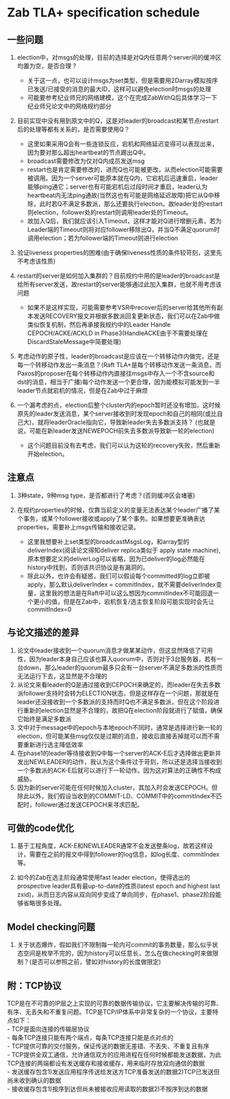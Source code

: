 # Zab TLA+ specification schedule

## 一些问题  
1.	election中，对msgs的处理，目前的选择是对Q内任意两个server间的缓冲区均置为空，是否合理？  
	- 关于这一点，也可以设计msgs为set类型，但是需要用2Darray模拟按序已发送/已接受的消息的最大ID，这样可以避免election时msgs的处理  
	- 可能要参考纪业师兄的网络建模，这个在完成ZabWithQ后具体学习一下纪业师兄论文中的网络规约部分

2.	目前实现中没有用到原文中的Q，这是对leader的broadcast和某节点restart后的处理等都有关系的，是否需要使用Q？  
	- 这里如果采用Q会有一些连锁反应，宕机和网络延迟变得可以表现出来，因为要对那么超出heartbeat的节点踢出Q中。
	- broadcast需要修改为仅对Q内成员发送msg
	- restart也是肯定需要修改的，进而Q也可能被更改，从而election可能需要被调用。因为一个server可能原本就在Q内，它宕机后迅速重启，leader能够ping通它；server也有可能宕机后过段时间才重启，leader认为heartbeat内无法ping通故(当然这也有可能是网络延迟故障)把它从Q中移除，此时若Q不满足多数派，那么还要执行election。故leader处的restart则election，follower处的restart则调用leader处的Timeout。
	- 故加入Q后，我们就应该引入Timeout，这样才能对Q进行增删元素，若为Leader端的Timeout则将对应follower移除出Q，并当Q不满足quorum时调用election；若为follower端的Timeout则进行election


3.	验证liveness properties的困难(由于确保liveness性质的条件较苛刻，这里先不考虑该性质)
  
4.	restart的server是如何加入集群的？目前规约中用的是leader的broadcast是给所有server发送，故restart的server能够通过此加入集群，也就不用考虑该问题  
	- 如果不是这样实现，可能需要参考VSR中recover后的server给其他所有副本发送RECOVERY报文并根据多数派回复更新状态，我们可以在Zab中做类似恢复机制，然后再承接我规约中的Leader Handle CEPOCH/ACKE/ACKLD in Phase3(HandleACKE由于不需要处理在DiscardStaleMessage中简要处理) 
 
5.	考虑动作的原子性，leader的broadcast是应该在一个转移动作内做完，还是每一个转移动作发出一条消息？(Raft TLA+是每个转移动作发送一条消息，而Paxos的proposer在每个转移动作内直接往msgs中存入一个不含source和dst的消息，相当于广播)每个动作发送一个更合理，因为能模拟可能发到一半leader节点就宕机的情况，但是在Zab中过于麻烦


6.	一个漏考虑的点，election后整个cluster内的epoch暂时还没有增加，这时候原先的leader发送消息，某个server接收到时发现epoch和自己的相同(或比自己大)，就将leaderOracle指向它，导致新leader失去多数派支持？	(也就是说，可能在新leader发送NEWEPOCH前失去多数派导致新一轮的election)
	- 这个问题目前没有去考虑，我们可以认为这轮的recovery失败，然后重新开始election。

## 注意点
1.	3种state，9种msg type，是否都进行了考虑？(否则缓冲区会堵塞)

2.	在规约properties的时候，仅靠当前定义的变量无法表达某个leader广播了某个事务，或某个follower接收或apply了某个事务。如果想要更准确表达properties，需要补上msgs传输和接收记录。
	- 这里我想要补上set类型的broadcastMsgsLog，和array型的deliverIndex(阅读论文得知deliver replica类似于 apply state machine),原本想要定义的deliverLog可以省略，因为已deliver的log必然能在history中找到，否则该共识协议是有漏洞的。
	- 除此以外，也许会有疑惑，我们可以假设每个committed的log立即被apply，那么默认deliverIndex = commitIndex，就不需要deliverIndex变量，这里我的想法是在Raft中可以这么想因为commitIndex不可能回退一个更小的值，但是在Zab中，宕机恢复/选主恢复阶段可能实现时会先让commitIndex=0

## 与论文描述的差异
1.	论文中leader接收到一个quorum消息才做某某动作，但这显然降低了可用性，因为leader本身自己应该也算入quorum中，否则对于3台服务器，若有一台down，那么leader的quorum最多只会有一台server不满足多数派的性质而无法运行下去，这显然是不合理的  
2.	从论文来看leader的Q是通过接收到CEPOCH来确定的，而leader在失去多数派follower支持时会转为ELECTION状态，但是这样存在一个问题，那就是在leader还没接收到一个多数派的支持而时Q也不满足多数派，但在这个阶段进行重新的election显然是不合理的，故把Q在election阶段就进行了赋值，确保它始终是满足多数派	
3.	文中对于message中的epoch与本地epoch不同时，通常是选择进行新一轮的election，但可能某些msg仅仅是过期的消息，接收后直接丢掉就可以而不需要重新进行选主降低效率
4.	在phase1的leader等待接收到Q中每一个server的ACK-E后才选择做出更新并发出NEWLEADER的动作，我认为这个条件过于苛刻，所以还是选择当接收到一个多数派的ACK-E后就可以进行下一轮动作。因为这对算法的正确性不构成威胁。
5.	因为新的server可能在任何时候加入cluster，其加入时会发送CEPOCH。但除此以外，我们假设当收到的COMMIT-LD、COMMIT中的commitIndex不匹配时，follower通过发送CEPOCH来寻求匹配。

## 可做的code优化
1.	基于工程角度，ACK-E和NEWLEADER通常不会发送整条log，故若这样设计，需要在之前的报文中得到follower的log信息，如log长度、commitIndex等。

2.	如今的Zab在选主阶段通常使用fast leader election，使得选出的prospective leader具有最up-to-date的性质(latest epoch and highest last zxid)，从而日志内容从双向同步变成了单向同步，在phase1、phase2阶段能够省略很多处理。

## Model checking问题
1.	关于状态爆炸，假如我们不限制每一轮内可commit的事务数量，那么似乎状态空间是枚举不完的，因为history可以任意长，怎么在做checking时来做限制？(是否可以参照之前，譬如对history的长度做限定)


## 附：TCP协议
TCP是在不可靠的IP层之上实现的可靠的数据传输协议，它主要解决传输的可靠、有序、无丢失和不重复问题。TCP是TCP/IP体系中非常复杂的一个协议，主要特点如下：  
	- TCP是面向连接的传输层协议  
	- 每条TCP连接只能有两个端点，每条TCP连接只能是点对点的  
	- TCP提供可靠的交付服务，保证传送的数据无差错、不丢失、不重复且有序  
	- TCP提供全双工通信，允许通信双方的应用进程在任何时候都能发送数据，为此TCP连接的两端都设有发送缓存和接收缓存，用来临时存放双向通信的数据  
	- 发送缓存包含1)发送应用程序传送给发送方TCP准备发送的数据2)TCP已发送但尚未收到确认的数据  
	- 接收缓存包含1)按序到达但尚未被接收应用读取的数据2)不按序到达的数据
